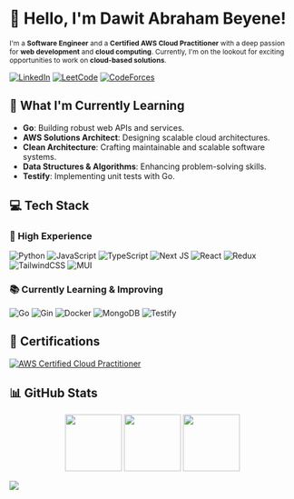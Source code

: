 # 👋 Hello, I'm Dawit Abraham Beyene!

<p style="font-size: 12px;">
I'm a <strong>Software Engineer</strong> and a <strong>Certified AWS Cloud Practitioner</strong> with a deep passion for <strong>web development</strong> and <strong>cloud computing</strong>. Currently, I'm on the lookout for exciting opportunities to work on <strong>cloud-based solutions</strong>.
</p>

[![LinkedIn](https://img.shields.io/badge/LinkedIn-%230077B5.svg?logo=linkedin&logoColor=white&style=flat-square)](https://www.linkedin.com/in/dawit-abrham-b6b465216/)
[![LeetCode](https://img.shields.io/badge/LeetCode-%23f14c0c.svg?logo=leetcode&logoColor=white&style=flat-square)](https://leetcode.com/solo21-12/)
[![CodeForces](https://img.shields.io/badge/CodeForces-%234E8A16.svg?logo=codeforces&logoColor=white&style=flat-square)](https://codeforces.com/profile/solo21-12)

## 🚀 What I'm Currently Learning
<ul style="font-size: 14px;">
  <li><strong>Go</strong>: Building robust web APIs and services.</li>
  <li><strong>AWS Solutions Architect</strong>: Designing scalable cloud architectures.</li>
  <li><strong>Clean Architecture</strong>: Crafting maintainable and scalable software systems.</li>
  <li><strong>Data Structures & Algorithms</strong>: Enhancing problem-solving skills.</li>
  <li><strong>Testify</strong>: Implementing unit tests with Go.</li>
</ul>
  
## 💻 Tech Stack

### 🚀 High Experience
![Python](https://img.shields.io/badge/python-3670A0?style=flat&logo=python&logoColor=ffdd54)
![JavaScript](https://img.shields.io/badge/javascript-%23323330.svg?style=flat&logo=javascript&logoColor=%23F7DF1E)
![TypeScript](https://img.shields.io/badge/typescript-%23007ACC.svg?style=flat&logo=typescript&logoColor=white)
![Next JS](https://img.shields.io/badge/Next-black?style=flat&logo=next.js&logoColor=white)
![React](https://img.shields.io/badge/react-%2320232a.svg?style=flat&logo=react&logoColor=%2361DAFB)
![Redux](https://img.shields.io/badge/redux-%23593d88.svg?style=flat&logo=redux&logoColor=white)
![TailwindCSS](https://img.shields.io/badge/tailwindcss-%2338B2AC.svg?style=flat&logo=tailwind-css&logoColor=white)
![MUI](https://img.shields.io/badge/MUI-%230081CB.svg?style=flat&logo=mui&logoColor=white)

### 📚 Currently Learning & Improving
![Go](https://img.shields.io/badge/go-%2300ADD8.svg?style=flat&logo=go&logoColor=white)
![Gin](https://img.shields.io/badge/Gin-%2300ADD8.svg?style=flat&logo=go&logoColor=white) <!-- Added Gin -->
![Docker](https://img.shields.io/badge/docker-%230db7ed.svg?style=flat&logo=docker&logoColor=white)
![MongoDB](https://img.shields.io/badge/MongoDB-%234ea94b.svg?style=flat&logo=mongodb&logoColor=white)
![Testify](https://img.shields.io/badge/Testify-%23000000.svg?style=flat&logo=go&logoColor=white) <!-- Added Testify -->

## 📜 Certifications
[![AWS Certified Cloud Practitioner](https://img.shields.io/badge/AWS%20Certified%20Cloud%20Practitioner-%23FF9900.svg?style=flat&logo=amazonaws&logoColor=white)](https://www.credly.com/badges/cc6edc0b-91d1-42c6-9d8e-0dc2d6a4b89e)

## 📊 GitHub Stats
<div align="center">
  <img height="100" src="https://github-readme-stats.vercel.app/api?username=solo21-12&theme=dark&hide_border=false&include_all_commits=true&count_private=true" />
  <img height="100" src="https://github-readme-streak-stats.herokuapp.com/?user=solo21-12&theme=dark&hide_border=false" />
  <img height="100" src="https://github-readme-stats.vercel.app/api/top-langs/?username=solo21-12&theme=dark&hide_border=false&include_all_commits=true&count_private=true&layout=compact" />
</div>

[![](https://visitcount.itsvg.in/api?id=solo21-12&icon=0&color=0)](https://visitcount.itsvg.in)

<!-- Proudly created with GPRM ( https://gprm.itsvg.in ) -->
